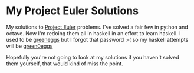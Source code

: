 My Project Euler Solutions
==========================

My solutions to [Project Euler](http://projecteuler.net/) problems.
I've solved a fair few in python and octave.
Now I'm redoing them all in haskell in an effort to learn haskell.
I used to be [greeneggs](https://projecteuler.net/profile/greeneggs.png) but I forgot that password :-( so my haskell attempts will be [green0eggs](https://projecteuler.net/profile/green0eggs.png)

Hopefully you're not going to look at my solutions if you haven't solved them yourself, that would kind of miss the point.
